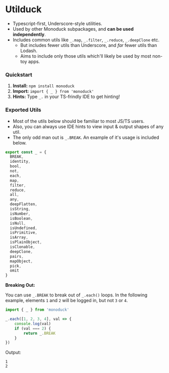 # Utilduck

- Typescript-first, Underscore-style utilities.
- Used by other Monoduck subpackages, and **can be used independently**.
- Includes common utils like `_.map`, `_.filter`, `_.reduce`, `_.deepClone` etc.
    - But includes fewer utils than Underscore, and _far_ fewer utils than Lodash.
    - Aims to include only those utils which'll likely be used by most non-toy apps.

### Quickstart

1. **Install:** `npm install monoduck`
2. **Import:** `import { _ } from 'monoduck'`
3. **Hints:** Type `_.` in your TS-frindly IDE to get hinting!

### Exported Utils

- Most of the utils below should be familiar to most JS/TS users.
- Also, you can always use IDE hints to view input & output shapes of any util.
- The only odd man out is `_.BREAK`. An example of it's usage is included below.

```ts
export const _ = {
  BREAK,
  identity,
  bool,
  not,
  each,
  map,
  filter,
  reduce,
  all,
  any,
  deepFlatten,
  isString,
  isNumber,
  isBoolean,
  isNull,
  isUndefined,
  isPrimitive,
  isArray,
  isPlainObject,
  isClonable,
  deepClone,
  pairs,
  mapObject,
  pick,
  omit
}
```

**Breaking Out:**

You can use `_.BREAK` to break out of `_.each()` loops. In the following example, elements `1` and `2` will be logged in, but not `3` or `4`.
```ts
import { _ } from 'monoduck'

_.each([1, 2, 3, 4], val => {
    console.log(val)
    if (val === 2) {
        return _.BREAK
    }
})
```

Output:
```
1
2
```
